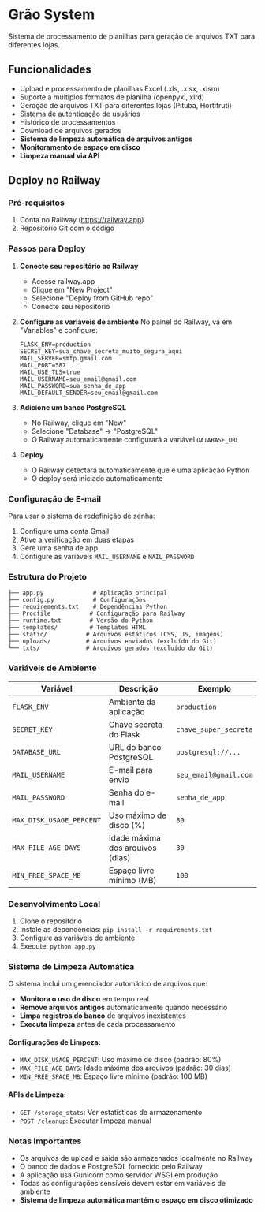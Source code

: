 # Grão System

Sistema de processamento de planilhas para geração de arquivos TXT para diferentes lojas.

## Funcionalidades

- Upload e processamento de planilhas Excel (.xls, .xlsx, .xlsm)
- Suporte a múltiplos formatos de planilha (openpyxl, xlrd)
- Geração de arquivos TXT para diferentes lojas (Pituba, Hortifruti)
- Sistema de autenticação de usuários
- Histórico de processamentos
- Download de arquivos gerados
- **Sistema de limpeza automática de arquivos antigos**
- **Monitoramento de espaço em disco**
- **Limpeza manual via API**

## Deploy no Railway

### Pré-requisitos

1. Conta no Railway (https://railway.app)
2. Repositório Git com o código

### Passos para Deploy

1. **Conecte seu repositório ao Railway**
   - Acesse railway.app
   - Clique em "New Project"
   - Selecione "Deploy from GitHub repo"
   - Conecte seu repositório

2. **Configure as variáveis de ambiente**
   No painel do Railway, vá em "Variables" e configure:

   ```
   FLASK_ENV=production
   SECRET_KEY=sua_chave_secreta_muito_segura_aqui
   MAIL_SERVER=smtp.gmail.com
   MAIL_PORT=587
   MAIL_USE_TLS=true
   MAIL_USERNAME=seu_email@gmail.com
   MAIL_PASSWORD=sua_senha_de_app
   MAIL_DEFAULT_SENDER=seu_email@gmail.com
   ```

3. **Adicione um banco PostgreSQL**
   - No Railway, clique em "New"
   - Selecione "Database" → "PostgreSQL"
   - O Railway automaticamente configurará a variável `DATABASE_URL`

4. **Deploy**
   - O Railway detectará automaticamente que é uma aplicação Python
   - O deploy será iniciado automaticamente

### Configuração de E-mail

Para usar o sistema de redefinição de senha:

1. Configure uma conta Gmail
2. Ative a verificação em duas etapas
3. Gere uma senha de app
4. Configure as variáveis `MAIL_USERNAME` e `MAIL_PASSWORD`

### Estrutura do Projeto

```
├── app.py              # Aplicação principal
├── config.py           # Configurações
├── requirements.txt    # Dependências Python
├── Procfile           # Configuração para Railway
├── runtime.txt        # Versão do Python
├── templates/         # Templates HTML
├── static/           # Arquivos estáticos (CSS, JS, imagens)
├── uploads/          # Arquivos enviados (excluído do Git)
└── txts/             # Arquivos gerados (excluído do Git)
```

### Variáveis de Ambiente

| Variável | Descrição | Exemplo |
|----------|-----------|---------|
| `FLASK_ENV` | Ambiente da aplicação | `production` |
| `SECRET_KEY` | Chave secreta do Flask | `chave_super_secreta` |
| `DATABASE_URL` | URL do banco PostgreSQL | `postgresql://...` |
| `MAIL_USERNAME` | E-mail para envio | `seu_email@gmail.com` |
| `MAIL_PASSWORD` | Senha do e-mail | `senha_de_app` |
| `MAX_DISK_USAGE_PERCENT` | Uso máximo de disco (%) | `80` |
| `MAX_FILE_AGE_DAYS` | Idade máxima dos arquivos (dias) | `30` |
| `MIN_FREE_SPACE_MB` | Espaço livre mínimo (MB) | `100` |

### Desenvolvimento Local

1. Clone o repositório
2. Instale as dependências: `pip install -r requirements.txt`
3. Configure as variáveis de ambiente
4. Execute: `python app.py`

### Sistema de Limpeza Automática

O sistema inclui um gerenciador automático de arquivos que:

- **Monitora o uso de disco** em tempo real
- **Remove arquivos antigos** automaticamente quando necessário
- **Limpa registros do banco** de arquivos inexistentes
- **Executa limpeza** antes de cada processamento

#### Configurações de Limpeza:
- `MAX_DISK_USAGE_PERCENT`: Uso máximo de disco (padrão: 80%)
- `MAX_FILE_AGE_DAYS`: Idade máxima dos arquivos (padrão: 30 dias)
- `MIN_FREE_SPACE_MB`: Espaço livre mínimo (padrão: 100 MB)

#### APIs de Limpeza:
- `GET /storage_stats`: Ver estatísticas de armazenamento
- `POST /cleanup`: Executar limpeza manual

### Notas Importantes

- Os arquivos de upload e saída são armazenados localmente no Railway
- O banco de dados é PostgreSQL fornecido pelo Railway
- A aplicação usa Gunicorn como servidor WSGI em produção
- Todas as configurações sensíveis devem estar em variáveis de ambiente
- **Sistema de limpeza automática mantém o espaço em disco otimizado** 